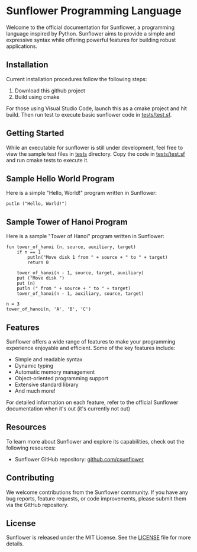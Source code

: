 # Sunflower Programming Language

Welcome to the official documentation for Sunflower, a programming language inspired by Python. Sunflower aims to provide a simple and expressive syntax while offering powerful features for building robust applications.

## Installation

Current installation procedures follow the following steps:

1) Download this github project
2) Build using cmake

For those using Visual Studio Code, launch this as a cmake project and hit build. Then run test to execute basic sunflower code in [tests/test.sf](tests/test.sf).

## Getting Started

While an executable for sunflower is still under development, feel free to view the sample test files in [tests](tests) directory.
Copy the code in [tests/test.sf](tests/test.sf) and run cmake tests to execute it.

## Sample Hello World Program

Here is a simple "Hello, World!" program written in Sunflower:

```sunflower
putln ("Hello, World!")
```

## Sample Tower of Hanoi Program

Here is a sample "Tower of Hanoi" program written in Sunflower:

```sunflower
fun tower_of_hanoi (n, source, auxiliary, target)
    if n == 1
        putln("Move disk 1 from " + source + " to " + target)
        return 0
    
    tower_of_hanoi(n - 1, source, target, auxiliary)
    put ("Move disk ")
    put (n)
    putln (" from " + source + " to " + target)
    tower_of_hanoi(n - 1, auxiliary, source, target)

n = 3
tower_of_hanoi(n, 'A', 'B', 'C')
```

## Features

Sunflower offers a wide range of features to make your programming experience enjoyable and efficient. Some of the key features include:

- Simple and readable syntax
- Dynamic typing
- Automatic memory management
- Object-oriented programming support
- Extensive standard library
- And much more!

For detailed information on each feature, refer to the official Sunflower documentation when it's out (it's currently not out)

## Resources

To learn more about Sunflower and explore its capabilities, check out the following resources:

<!-- - Official Sunflower website: [sunflowerlang.com](https://sunflowerlang.com) -->
- Sunflower GitHub repository: [github.com/csunflower](https://github.com/csunflower.git)
<!-- - Sunflower community forum: [forum.sunflowerlang.com](https://forum.sunflowerlang.com) -->

## Contributing

We welcome contributions from the Sunflower community. If you have any bug reports, feature requests, or code improvements, please submit them via the GitHub repository.

## License

Sunflower is released under the MIT License. See the [LICENSE](./LICENSE) file for more details.
